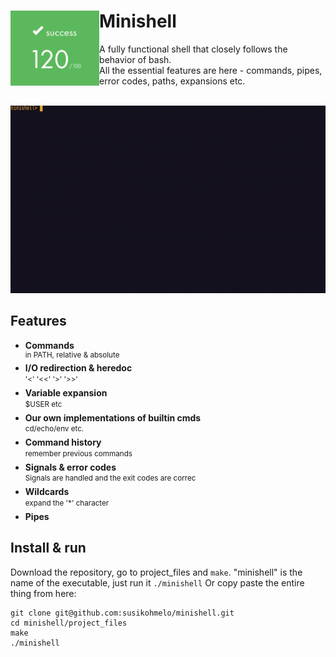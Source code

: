 # Minishell <img align="left" src="https://github.com/susikohmelo/minishell/blob/main/readme_files/score.png" height="120"/>
A fully functional shell that closely follows the behavior of bash. <br/>
All the essential features are here - commands, pipes, error codes, paths, expansions etc.

<br/>

<img src="https://github.com/susikohmelo/minishell/blob/main/readme_files/minishell_minidemo.gif" height="300" />

## Features
* **Commands** <br/>
<sup> in PATH, relative & absolute
* **I/O redirection & heredoc** <br/>
<sup> '<' '<<' '>' '>>' <sup/>
* **Variable expansion** <br/>
<sup> $USER etc <sup/>
* **Our own implementations of builtin cmds** <br/>
<sup> cd/echo/env etc. <sup/>
* **Command history** <br/>
<sup> remember previous commands <sup/>
* **Signals & error codes** <br/>
<sup> Signals are handled and the exit codes are correc <sup/>
* **Wildcards** <br/>
<sup> expand the '*' character <sup/>
* **Pipes**
## Install & run
Download the repository, go to project_files and `make`. "minishell" is the name of the executable, just run it `./minishell`
Or copy paste the entire thing from here:
```
git clone git@github.com:susikohmelo/minishell.git
cd minishell/project_files
make
./minishell
```

